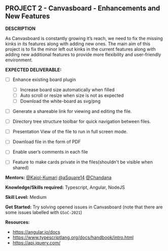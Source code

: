 ## PROJECT 2 - Canvasboard - Enhancements and New Features

**DESCRIPTION**

As Canvasboard is constantly growing it’s reach, we need to fix the missing kinks in its features along with adding new ones. The main aim of this project is to fix the minor left out kinks in the current features along with adding new additional features to provide more flexibility and user-friendly environment. 

**EXPECTED DELIVERABLE:**

- [ ] Enhance existing board plugin
    - [ ] Increase board size automatically when filled
    - [ ] Auto scroll or resize when size is not as expected
    - [ ] Download the white-board as svg/png
- [ ] Generate a shareable link for viewing and editing the file.
- [ ] Directory tree structure toolbar for quick navigation between files.
- [ ] Presentation View of the file to run in full screen mode.
- [ ] Download file in the form of PDF
- [ ] Enable user’s comments in each file
- [ ] Feature to make cards private in the files(shouldn't be visible when shared)


**Mentors:** [@Kajol-Kumari](https://github.com/Kajol-Kumari) [@aSquare14](https://github.com/aSquare14) [@Chandana](https://www.linkedin.com/in/chandanakotta/)
 

**Knowledge/Skills required:** Typescript, Angular, NodeJS 

**Skill Level:** Medium

**Get Started:** Try solving opened issues in Canvasboard (note that there are some issues labelled with `GSoC-2021`)

**Resources:**
* https://angular.io/docs
* https://www.typescriptlang.org/docs/handbook/intro.html
* https://api.jquery.com/
